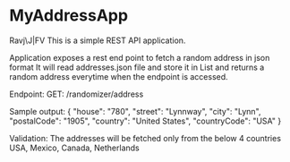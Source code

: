 # MyAddressApp
Ravj\J|FV
This is a simple REST API application.

Application exposes a rest end point to fetch a random address in json format
It will read addresses.json file and store it in List and returns a random address everytime when the endpoint is accessed.

Endpoint:
GET:
/randomizer/address

Sample output:
{
    "house": "780",
    "street": "Lynnway",
    "city": "Lynn",
    "postalCode": "1905",
    "country": "United States",
    "countryCode": "USA"
}

Validation:
The addresses will be fetched only from the below 4 countries
USA, Mexico, Canada, Netherlands
